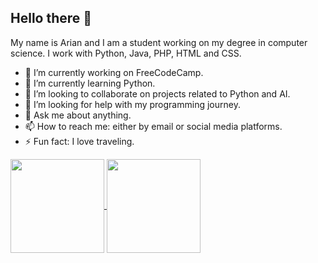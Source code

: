 ## Hello there 👋

My name is Arian and I am a student working on my degree in computer science. I work with Python, Java, PHP, HTML and CSS. 

- 🔭 I’m currently working on FreeCodeCamp.
- 🌱 I’m currently learning Python.
- 👯 I’m looking to collaborate on projects related to Python and AI.
- 🤔 I’m looking for help with my programming journey.
- 💬 Ask me about anything.
- 📫 How to reach me: either by email or social media platforms.
- ⚡ Fun fact: I love traveling.
<a href="https://github.com/ariandk/convoychat">
  <img height=150 align="center" src="https://github-readme-stats.vercel.app/api/top-langs?username=ariandk&layout=compact&langs_count=8&card_width=320" />
</a>
<a href="https://github.com/ariandk/github-readme-stats">
  <img height=150 align="center" src="https://github-readme-stats.vercel.app/api?username=ariandk" />
</a>
<!--
**ArianDK/ArianDK** is a ✨ _special_ ✨ repository because its `README.md` (this file) appears on your GitHub profile.

